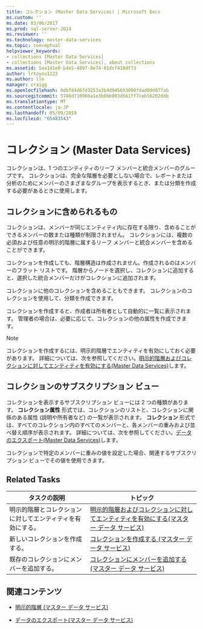 ```yaml
---
title: コレクション (Master Data Services) | Microsoft Docs
ms.custom: ''
ms.date: 03/06/2017
ms.prod: sql-server-2014
ms.reviewer: ''
ms.technology: master-data-services
ms.topic: conceptual
helpviewer_keywords:
- collections [Master Data Services]
- collections [Master Data Services], about collections
ms.assetid: 5aa1d1e0-b4e5-4897-8e74-01dcf418df73
author: lrtoyou1223
ms.author: lle
manager: craigg
ms.openlocfilehash: 0dbf84d6fd3253a3b4d945693090fdad00d077ab
ms.sourcegitcommit: 5748d710960a1e3b8bb003d561ff7ceb56202ddb
ms.translationtype: MT
ms.contentlocale: ja-JP
ms.lasthandoff: 05/09/2019
ms.locfileid: "65483543"
---
```

# <a name="collections-master-data-services"></a>コレクション (Master Data Services)
  コレクションは、1 つのエンティティのリーフ メンバーと統合メンバーのグループです。 コレクションは、完全な階層を必要としない場合で、レポートまたは分析のためにメンバーのさまざまなグループを表示するとき、または分類を作成する必要があるときに使用します。  
  
## <a name="what-collections-contain"></a>コレクションに含められるもの  
 コレクションは、メンバーが同じエンティティ内に存在する限り、含めることができるメンバーの数または種類が制限されません。 コレクションには、複数の必須および任意の明示的階層に属するリーフ メンバーと統合メンバーを含めることができます。  
  
 コレクションを作成しても、階層構造は作成されません。作成されるのはメンバーのフラット リストです。 階層からノードを選択し、コレクションに追加すると、選択した統合メンバーだけがコレクションに追加されます。  
  
 コレクションに他のコレクションを含めることもできます。 コレクションのコレクションを使用して、分類を作成できます。  
  
 コレクションを作成すると、作成者は所有者として自動的に一覧に表示されます。 管理者の場合は、必要に応じて、コレクションの他の属性を作成できます。  
  
> [!NOTE]  
>  コレクションを作成するには、明示的階層でエンティティを有効にしておく必要があります。 詳細については、次を参照してください。[明示的階層およびコレクションに対してエンティティを有効にする&#40;Master Data Services&#41;](enable-an-entity-for-explicit-hierarchies-and-collections-master-data-services.md)します。  
  
## <a name="subscription-views-for-collections"></a>コレクションのサブスクリプション ビュー  
 コレクションを表示するサブスクリプション ビューには 2 つの種類があります。 **コレクション属性** 形式では、コレクションのリストと、コレクションに関係のある属性 (説明や所有者など) の一覧が表示されます。 **コレクション** 形式では、すべてのコレクション内のすべてのメンバーと、各メンバーの重みおよび並べ替え順序が表示されます。 詳細については、次を参照してください。[データのエクスポート&#40;Master Data Services&#41;](overview-exporting-data-master-data-services.md)します。  
  
 コレクションで特定のメンバーに重みの値を設定した場合、関連するサブスクリプション ビューでその値を使用できます。  
  
## <a name="related-tasks"></a>Related Tasks  
  
|タスクの説明|トピック|  
|----------------------|-----------|  
|明示的階層とコレクションに対してエンティティを有効にする。|[明示的階層およびコレクションに対してエンティティを有効にする&#40;マスター データ サービス&#41;](enable-an-entity-for-explicit-hierarchies-and-collections-master-data-services.md)|  
|新しいコレクションを作成する。|[コレクションを作成する (マスター データ サービス)](../../2014/master-data-services/create-a-collection-master-data-services.md)|  
|既存のコレクションにメンバーを追加する。|[コレクションにメンバーを追加する (マスター データ サービス)](../../2014/master-data-services/add-members-to-a-collection-master-data-services.md)|  
  
## <a name="related-content"></a>関連コンテンツ  
  
-   [明示的階層 (マスター データ サービス)](../../2014/master-data-services/explicit-hierarchies-master-data-services.md)  
  
-   [データのエクスポート&#40;マスター データ サービス&#41;](overview-exporting-data-master-data-services.md)  
  
  
